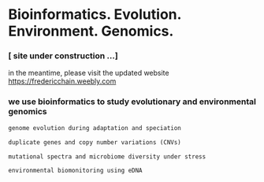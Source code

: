 # Bioinformatics. Evolution. Environment. Genomics.

### [ site under construction ...]


in the meantime, please visit the updated website https://fredericchain.weebly.com


###  we use bioinformatics to study evolutionary and environmental genomics

```markdown
genome evolution during adaptation and speciation

```

```markdown
duplicate genes and copy number variations (CNVs)

```

```markdown
mutational spectra and microbiome diversity under stress

```

```markdown
environmental biomonitoring using eDNA

```


